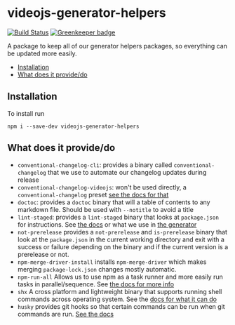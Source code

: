 # videojs-generator-helpers

[![Build Status](https://travis-ci.org/videojs/videojs-generator-helpers.svg?branch=master)](https://travis-ci.org/videojs/videojs-generator-helpers)
[![Greenkeeper badge](https://badges.greenkeeper.io/videoijs/videojs-generator-helpers.svg)](https://greenkeeper.io/)

A package to keep all of our generator helpers packages, so everything can be updated more easily.

<!-- START doctoc generated TOC please keep comment here to allow auto update -->
<!-- DON'T EDIT THIS SECTION, INSTEAD RE-RUN doctoc TO UPDATE -->


- [Installation](#installation)
- [What does it provide/do](#what-does-it-providedo)

<!-- END doctoc generated TOC please keep comment here to allow auto update -->

## Installation
To install run

```
npm i --save-dev videojs-generator-helpers
```

## What does it provide/do

* `conventional-changelog-cli`: provides a binary called `conventional-changelog` that we use to automate our changelog updates during release
* `conventional-changelog-videojs`: won't be used directly, a `conventional-changelog` preset [see the docs for that](https://github.com/videojs/conventional-changelog-videojs/blob/master/convention.md)
* `doctoc`: provides a `doctoc` binary that will a table of contents to any markdown file. Should be used with `--notitle` to avoid a title
* `lint-staged`: provides a `lint-staged` binary that looks at `package.json` for instructions. See [the docs](https://github.com/okonet/lint-staged) or what we use in [the generator](https://github.com/videojs/generator-videojs-plugin/blob/master/generators/app/package-json.js#L190)
* `not-prerelease` provides a `not-prerelease` and `is-prerelease` binary that look at the `package.json` in the current working directory and exit with a success or failure depending on the binary and if the current version is a prerelease or not.
* `npm-merge-driver-install` installs `npm-merge-driver` which makes merging `package-lock.json` changes mostly automatic.
* `npm-run-all` Allows us to use npm as a task runner and more easily run tasks in parallel/sequence. See [the docs for more info](https://github.com/mysticatea/npm-run-all)
* `shx` A cross platform and lightweight binary that supports running shell commands across operating system. See the [docs for what it can do](https://github.com/shelljs/shx#readme)
* `husky` provides git hooks so that certain commands can be run when git commands are run. [See the docs](https://github.com/typicode/husky#readme)
